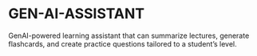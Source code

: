 # GEN-AI-ASSISTANT
GenAI-powered learning assistant that can summarize lectures, generate flashcards, and create practice questions tailored to a student’s level.
